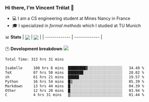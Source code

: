 ### Hi there, I'm Vincent Trélat 👋
 - 💻 I am a CS engineering student at Mines Nancy in France
 - 🎓 I specialized in *formal methods* which I studied at TU Munich

📊 **Stats**
| <img align="center" src="https://readme-stats.clckblog.space/api?username=VTrelat&show_icons=true&include_all_commits=true&theme=tokyonight&hide_border=true" /> | <img align="center" src="https://readme-stats.clckblog.space/api/top-langs/?username=VTrelat&layout=compact&theme=tokyonight&hide_border=true" /> |
| ------------- | ------------- |

🕑 **Development breakdown** ![](https://wakatime.com/badge/user/8d0110fb-6b70-4990-ab86-45c404715c2b.svg)
<!--START_SECTION:waka-->

```txt
Total Time: 313 hrs 31 mins

Isabelle     108 hrs 8 mins  ████████▓░░░░░░░░░░░░░░░░   34.49 %
TeX          87 hrs 50 mins  ███████░░░░░░░░░░░░░░░░░░   28.02 %
sh           61 hrs 21 mins  █████░░░░░░░░░░░░░░░░░░░░   19.57 %
Python       16 hrs 54 mins  █▒░░░░░░░░░░░░░░░░░░░░░░░   05.39 %
Markdown     13 hrs 44 mins  █░░░░░░░░░░░░░░░░░░░░░░░░   04.39 %
Other        12 hrs 20 mins  █░░░░░░░░░░░░░░░░░░░░░░░░   03.94 %
C            4 hrs 31 mins   ▒░░░░░░░░░░░░░░░░░░░░░░░░   01.44 %
```

<!--END_SECTION:waka-->
